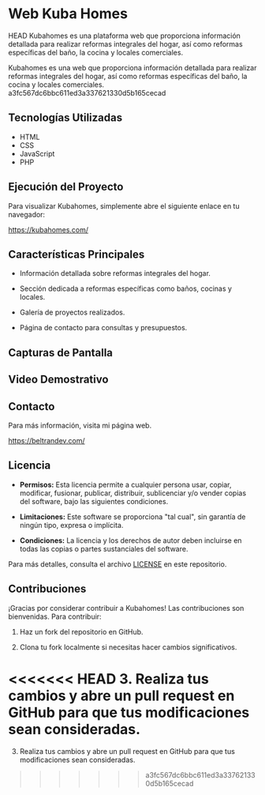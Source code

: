 
# Web Kuba Homes

 HEAD
Kubahomes es una plataforma web que proporciona información detallada para realizar reformas integrales del hogar, así como reformas específicas del baño, la cocina y locales comerciales.

Kubahomes es una web que proporciona información detallada para realizar reformas integrales del hogar, así como reformas específicas del baño, la cocina y locales comerciales.
 a3fc567dc6bbc611ed3a337621330d5b165cecad


## Tecnologías Utilizadas

- HTML
- CSS
- JavaScript
- PHP 
## Ejecución del Proyecto

Para visualizar Kubahomes, simplemente abre el siguiente enlace en tu navegador:

https://kubahomes.com/
## Características Principales

- Información detallada sobre reformas integrales del hogar.

- Sección dedicada a reformas específicas como baños, cocinas y locales.

- Galería de proyectos realizados.

- Página de contacto para consultas y presupuestos.
## Capturas de Pantalla
## Video Demostrativo
## Contacto

Para más información, visita mi página web.

https://beltrandev.com/
## Licencia

- **Permisos:** Esta licencia permite a cualquier persona usar, copiar, modificar, fusionar, publicar, distribuir, sublicenciar y/o vender copias del software, bajo las siguientes condiciones.
  
- **Limitaciones:** Este software se proporciona "tal cual", sin garantía de ningún tipo, expresa o implícita.

- **Condiciones:** La licencia y los derechos de autor deben incluirse en todas las copias o partes sustanciales del software.

Para más detalles, consulta el archivo [LICENSE](./LICENSE) en este repositorio.
## Contribuciones

¡Gracias por considerar contribuir a Kubahomes! Las contribuciones son bienvenidas. Para contribuir:

1. Haz un fork del repositorio en GitHub.

2. Clona tu fork localmente si necesitas hacer cambios significativos.

<<<<<<< HEAD
3. Realiza tus cambios y abre un pull request en GitHub para que tus modificaciones sean consideradas.
=======
3. Realiza tus cambios y abre un pull request en GitHub para que tus modificaciones sean consideradas.
>>>>>>> a3fc567dc6bbc611ed3a337621330d5b165cecad
